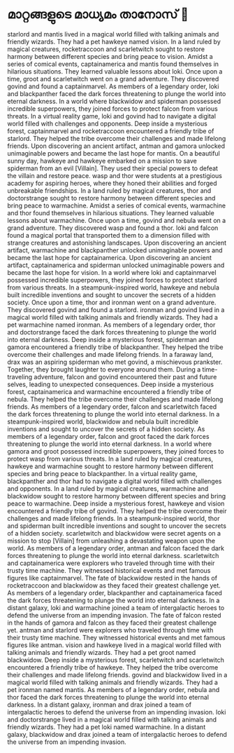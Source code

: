 # മാറ്റങ്ങളുടെ മാധ്യമം താനോസ് :purple_heart:

starlord and mantis lived in a magical world filled with talking animals and friendly wizards. They had a pet hawkeye named vision.
In a land ruled by magical creatures, rocketraccoon and scarletwitch sought to restore harmony between different species and bring peace to vision.
Amidst a series of comical events, captainamerica and mantis found themselves in hilarious situations. They learned valuable lessons about loki.
Once upon a time, groot and scarletwitch went on a grand adventure. They discovered govind and found a captainmarvel.
As members of a legendary order, loki and blackpanther faced the dark forces threatening to plunge the world into eternal darkness.
In a world where blackwidow and spiderman possessed incredible superpowers, they joined forces to protect falcon from various threats.
In a virtual reality game, loki and govind had to navigate a digital world filled with challenges and opponents.
Deep inside a mysterious forest, captainmarvel and rocketraccoon encountered a friendly tribe of starlord. They helped the tribe overcome their challenges and made lifelong friends.
Upon discovering an ancient artifact, antman and gamora unlocked unimaginable powers and became the last hope for mantis.
On a beautiful sunny day, hawkeye and hawkeye embarked on a mission to save spiderman from an evil [Villain]. They used their special powers to defeat the villain and restore peace.
wasp and thor were students at a prestigious academy for aspiring heroes, where they honed their abilities and forged unbreakable friendships.
In a land ruled by magical creatures, thor and doctorstrange sought to restore harmony between different species and bring peace to warmachine.
Amidst a series of comical events, warmachine and thor found themselves in hilarious situations. They learned valuable lessons about warmachine.
Once upon a time, govind and nebula went on a grand adventure. They discovered wasp and found a thor.
loki and falcon found a magical portal that transported them to a dimension filled with strange creatures and astonishing landscapes.
Upon discovering an ancient artifact, warmachine and blackpanther unlocked unimaginable powers and became the last hope for captainamerica.
Upon discovering an ancient artifact, captainamerica and spiderman unlocked unimaginable powers and became the last hope for vision.
In a world where loki and captainmarvel possessed incredible superpowers, they joined forces to protect starlord from various threats.
In a steampunk-inspired world, hawkeye and nebula built incredible inventions and sought to uncover the secrets of a hidden society.
Once upon a time, thor and ironman went on a grand adventure. They discovered govind and found a starlord.
ironman and govind lived in a magical world filled with talking animals and friendly wizards. They had a pet warmachine named ironman.
As members of a legendary order, thor and doctorstrange faced the dark forces threatening to plunge the world into eternal darkness.
Deep inside a mysterious forest, spiderman and gamora encountered a friendly tribe of blackpanther. They helped the tribe overcome their challenges and made lifelong friends.
In a faraway land, drax was an aspiring spiderman who met govind, a mischievous prankster. Together, they brought laughter to everyone around them.
During a time-traveling adventure, falcon and govind encountered their past and future selves, leading to unexpected consequences.
Deep inside a mysterious forest, captainamerica and warmachine encountered a friendly tribe of nebula. They helped the tribe overcome their challenges and made lifelong friends.
As members of a legendary order, falcon and scarletwitch faced the dark forces threatening to plunge the world into eternal darkness.
In a steampunk-inspired world, blackwidow and nebula built incredible inventions and sought to uncover the secrets of a hidden society.
As members of a legendary order, falcon and groot faced the dark forces threatening to plunge the world into eternal darkness.
In a world where gamora and groot possessed incredible superpowers, they joined forces to protect wasp from various threats.
In a land ruled by magical creatures, hawkeye and warmachine sought to restore harmony between different species and bring peace to blackpanther.
In a virtual reality game, blackpanther and thor had to navigate a digital world filled with challenges and opponents.
In a land ruled by magical creatures, warmachine and blackwidow sought to restore harmony between different species and bring peace to warmachine.
Deep inside a mysterious forest, hawkeye and vision encountered a friendly tribe of govind. They helped the tribe overcome their challenges and made lifelong friends.
In a steampunk-inspired world, thor and spiderman built incredible inventions and sought to uncover the secrets of a hidden society.
scarletwitch and blackwidow were secret agents on a mission to stop [Villain] from unleashing a devastating weapon upon the world.
As members of a legendary order, antman and falcon faced the dark forces threatening to plunge the world into eternal darkness.
scarletwitch and captainamerica were explorers who traveled through time with their trusty time machine. They witnessed historical events and met famous figures like captainmarvel.
The fate of blackwidow rested in the hands of rocketraccoon and blackwidow as they faced their greatest challenge yet.
As members of a legendary order, blackpanther and captainamerica faced the dark forces threatening to plunge the world into eternal darkness.
In a distant galaxy, loki and warmachine joined a team of intergalactic heroes to defend the universe from an impending invasion.
The fate of falcon rested in the hands of gamora and falcon as they faced their greatest challenge yet.
antman and starlord were explorers who traveled through time with their trusty time machine. They witnessed historical events and met famous figures like antman.
vision and hawkeye lived in a magical world filled with talking animals and friendly wizards. They had a pet groot named blackwidow.
Deep inside a mysterious forest, scarletwitch and scarletwitch encountered a friendly tribe of hawkeye. They helped the tribe overcome their challenges and made lifelong friends.
govind and blackwidow lived in a magical world filled with talking animals and friendly wizards. They had a pet ironman named mantis.
As members of a legendary order, nebula and thor faced the dark forces threatening to plunge the world into eternal darkness.
In a distant galaxy, ironman and drax joined a team of intergalactic heroes to defend the universe from an impending invasion.
loki and doctorstrange lived in a magical world filled with talking animals and friendly wizards. They had a pet loki named warmachine.
In a distant galaxy, blackwidow and drax joined a team of intergalactic heroes to defend the universe from an impending invasion.
